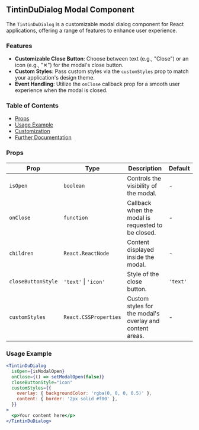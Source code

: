 ## TintinDuDialog Modal Component

The `TintinDuDialog` is a customizable modal dialog component for React applications, offering a range of features to enhance user experience.

### Features

- **Customizable Close Button**: Choose between text (e.g., "Close") or an icon (e.g., "✕") for the modal's close button.
- **Custom Styles**: Pass custom styles via the `customStyles` prop to match your application's design theme.
- **Event Handling**: Utilize the `onClose` callback prop for a smooth user experience when the modal is closed.

### Table of Contents

- [Props](#props)
- [Usage Example](#usage-example)
- [Customization](#customization)
- [Further Documentation](#further-documentation)

### Props

| Prop              | Type                 | Description                                                  | Default |
|-------------------|----------------------|--------------------------------------------------------------|---------|
| `isOpen`          | `boolean`            | Controls the visibility of the modal.                        | -       |
| `onClose`         | `function`           | Callback when the modal is requested to be closed.           | -       |
| `children`        | `React.ReactNode`    | Content displayed inside the modal.                          | -       |
| `closeButtonStyle`| `'text'` \| `'icon'` | Style of the close button.                                   | `'text'`|
| `customStyles`    | `React.CSSProperties`| Custom styles for the modal's overlay and content areas.     | -       |

### Usage Example

```jsx
<TintinDuDialog
  isOpen={isModalOpen}
  onClose={() => setModalOpen(false)}
  closeButtonStyle="icon"
  customStyles={{
    overlay: { backgroundColor: 'rgba(0, 0, 0, 0.5)' },
    content: { border: '2px solid #f00' },
  }}
>
  <p>Your content here</p>
</TintinDuDialog>